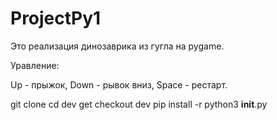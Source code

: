 # ProjectPy1

Это реализация динозаврика из гугла на pygame.

Уравление:

Up - прыжок,
Down - рывок вниз,
Space - рестарт.

git clone
cd dev
get checkout dev
pip install -r
python3 __init__.py
